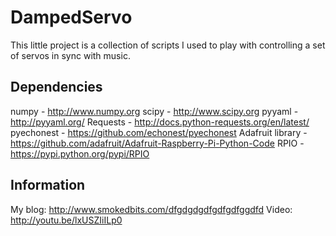 DampedServo
===========

This little project is a collection of scripts I used to play with controlling
a set of servos in sync with music.

Dependencies
------------
  numpy - http://www.numpy.org
  scipy - http://www.scipy.org
  pyyaml -  http://pyyaml.org/
  Requests - http://docs.python-requests.org/en/latest/
  pyechonest - https://github.com/echonest/pyechonest
  Adafruit library - https://github.com/adafruit/Adafruit-Raspberry-Pi-Python-Code
  RPIO - https://pypi.python.org/pypi/RPIO

Information
-----------
  My blog: http://www.smokedbits.com/dfgdgdgdfgdfgdfggdfd
  Video: http://youtu.be/lxUSZIiILp0
